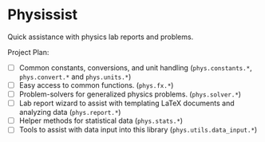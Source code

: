# Physissist

Quick assistance with physics lab reports and problems.

Project Plan:
- [ ] Common constants, conversions, and unit handling (`phys.constants.*`, `phys.convert.*` and `phys.units.*`)
- [ ] Easy access to common functions. (`phys.fx.*`)
- [ ] Problem-solvers for generalized physics problems. (`phys.solver.*`)
- [ ] Lab report wizard to assist with templating LaTeX documents and analyzing data (`phys.report.*`)
- [ ] Helper methods for statistical data (`phys.stats.*`)
- [ ] Tools to assist with data input into this library (`phys.utils.data_input.*`)
